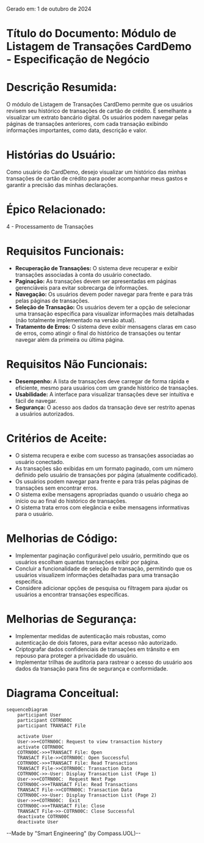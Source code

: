 Gerado em: 1 de outubro de 2024

# **Título do Documento:** Módulo de Listagem de Transações CardDemo - Especificação de Negócio

# **Descrição Resumida:**

O módulo de Listagem de Transações CardDemo permite que os usuários revisem seu histórico de transações de cartão de crédito. É semelhante a visualizar um extrato bancário digital. Os usuários podem navegar pelas páginas de transações anteriores, com cada transação exibindo informações importantes, como data, descrição e valor.

# **Histórias do Usuário:**

Como usuário do CardDemo, desejo visualizar um histórico das minhas transações de cartão de crédito para poder acompanhar meus gastos e garantir a precisão das minhas declarações.

# **Épico Relacionado:**

4 - Processamento de Transações

# **Requisitos Funcionais:**

* **Recuperação de Transações:** O sistema deve recuperar e exibir transações associadas à conta do usuário conectado.
* **Paginação:** As transações devem ser apresentadas em páginas gerenciáveis para evitar sobrecarga de informações.
* **Navegação:** Os usuários devem poder navegar para frente e para trás pelas páginas de transações.
* **Seleção de Transação:** Os usuários devem ter a opção de selecionar uma transação específica para visualizar informações mais detalhadas (não totalmente implementado na versão atual).
* **Tratamento de Erros:** O sistema deve exibir mensagens claras em caso de erros, como atingir o final do histórico de transações ou tentar navegar além da primeira ou última página.

# **Requisitos Não Funcionais:**

* **Desempenho:** A lista de transações deve carregar de forma rápida e eficiente, mesmo para usuários com um grande histórico de transações.
* **Usabilidade:** A interface para visualizar transações deve ser intuitiva e fácil de navegar.
* **Segurança:** O acesso aos dados da transação deve ser restrito apenas a usuários autorizados.

# **Critérios de Aceite:**

* O sistema recupera e exibe com sucesso as transações associadas ao usuário conectado.
* As transações são exibidas em um formato paginado, com um número definido pelo usuário de transações por página (atualmente codificado).
* Os usuários podem navegar para frente e para trás pelas páginas de transações sem encontrar erros.
* O sistema exibe mensagens apropriadas quando o usuário chega ao início ou ao final do histórico de transações.
* O sistema trata erros com elegância e exibe mensagens informativas para o usuário.

# **Melhorias de Código:**

* Implementar paginação configurável pelo usuário, permitindo que os usuários escolham quantas transações exibir por página.
* Concluir a funcionalidade de seleção de transação, permitindo que os usuários visualizem informações detalhadas para uma transação específica.
* Considere adicionar opções de pesquisa ou filtragem para ajudar os usuários a encontrar transações específicas.

# **Melhorias de Segurança:**

* Implementar medidas de autenticação mais robustas, como autenticação de dois fatores, para evitar acesso não autorizado.
* Criptografar dados confidenciais de transações em trânsito e em repouso para proteger a privacidade do usuário.
* Implementar trilhas de auditoria para rastrear o acesso do usuário aos dados da transação para fins de segurança e conformidade.

# **Diagrama Conceitual:**

```mermaid
sequenceDiagram
    participant User
    participant COTRN00C
    participant TRANSACT File
    
    activate User
    User->>+COTRN00C: Request to view transaction history
    activate COTRN00C
    COTRN00C->>+TRANSACT File: Open
    TRANSACT File->>COTRN00C: Open Successful
    COTRN00C->>+TRANSACT File: Read Transactions
    TRANSACT File->>COTRN00C: Transaction Data
    COTRN00C->>-User: Display Transaction List (Page 1) 
    User->>+COTRN00C:  Request Next Page
    COTRN00C->>+TRANSACT File: Read Transactions
    TRANSACT File->>COTRN00C: Transaction Data
    COTRN00C->>-User: Display Transaction List (Page 2)
    User->>+COTRN00C:  Exit
    COTRN00C->>+TRANSACT File: Close
    TRANSACT File->>-COTRN00C: Close Successful
    deactivate COTRN00C
    deactivate User
```

--Made by "Smart Engineering" (by Compass.UOL)--
